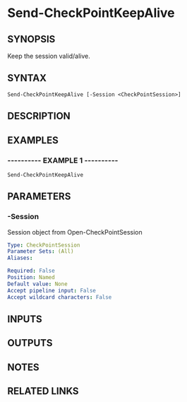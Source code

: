 # Send-CheckPointKeepAlive

## SYNOPSIS
Keep the session valid/alive.

## SYNTAX

```
Send-CheckPointKeepAlive [-Session <CheckPointSession>]
```

## DESCRIPTION

## EXAMPLES

### ----------  EXAMPLE 1  ----------
```
Send-CheckPointKeepAlive
```

## PARAMETERS

### -Session
Session object from Open-CheckPointSession

```yaml
Type: CheckPointSession
Parameter Sets: (All)
Aliases: 

Required: False
Position: Named
Default value: None
Accept pipeline input: False
Accept wildcard characters: False
```

## INPUTS

## OUTPUTS

## NOTES

## RELATED LINKS

